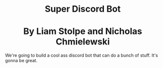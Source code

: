 <h1 align="center">Super Discord Bot</h1>

<h1 align="center">By Liam Stolpe and Nicholas Chmielewski</h2>

We're going to build a cool ass discord bot that can do a bunch of stuff.  It's gonna be great.
